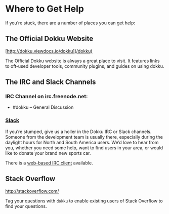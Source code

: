 # Where to Get Help

If you’re stuck, there are a number of places you can get help:

## The Official Dokku Website

[http://dokku.viewdocs.io/dokku](/dokku)

The Official Dokku website is always a great place to visit. It features links to oft-used developer tools, community plugins, and guides on using dokku.

## The IRC and Slack Channels

### IRC Channel on irc.freenode.net:

- #dokku – General Discussion
 
### [Slack](https://glider-slackin.herokuapp.com/)

If you’re stumped, give us a holler in the Dokku IRC or Slack channels. Someone from the development team is usually there, especially during the daylight hours for North and South America users. We’d love to hear from you, whether you need some help, want to find users in your area, or would like to donate your brand new sports car.

There is a [web-based IRC client](http://webchat.freenode.net/?channels=dokku) available.

## Stack Overflow

http://stackoverflow.com/

Tag your questions with `dokku` to enable existing users of Stack Overflow to find your questions.
